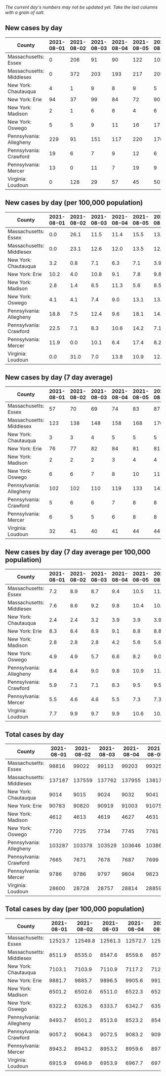 _The current day's numbers may not be updated yet. Take the last columns with a grain of salt._
## New cases by day

| County | 2021-08-01 | 2021-08-02 | 2021-08-03 | 2021-08-04 | 2021-08-05 | 2021-08-06 | 2021-08-07 |
| --- | --- | --- | --- | --- | --- | --- | --- |
| Massachusetts: Essex | 0 | 206 | 91 | 90 | 122 | 103 |  |
| Massachusetts: Middlesex | 0 | 372 | 203 | 193 | 217 | 205 |  |
| New York: Chautauqua | 4 | 1 | 9 | 8 | 9 | 5 |  |
| New York: Erie | 94 | 37 | 99 | 84 | 72 | 90 |  |
| New York: Madison | 2 | 1 | 6 | 8 | 4 | 6 |  |
| New York: Oswego | 5 | 5 | 9 | 11 | 16 | 17 |  |
| Pennsylvania: Allegheny | 229 | 91 | 151 | 117 | 220 | 176 | 143 |
| Pennsylvania: Crawford | 19 | 6 | 7 | 9 | 12 | 6 | 1 |
| Pennsylvania: Mercer | 13 | 0 | 11 | 7 | 19 | 9 | 9 |
| Virginia: Loudoun | 0 | 128 | 29 | 57 | 45 | 50 |  |

## New cases by day (per 100,000 population)

| County | 2021-08-01 | 2021-08-02 | 2021-08-03 | 2021-08-04 | 2021-08-05 | 2021-08-06 | 2021-08-07 |
| --- | --- | --- | --- | --- | --- | --- | --- |
| Massachusetts: Essex | 0.0 | 26.1 | 11.5 | 11.4 | 15.5 | 13.1 |  |
| Massachusetts: Middlesex | 0.0 | 23.1 | 12.6 | 12.0 | 13.5 | 12.7 |  |
| New York: Chautauqua | 3.2 | 0.8 | 7.1 | 6.3 | 7.1 | 3.9 |  |
| New York: Erie | 10.2 | 4.0 | 10.8 | 9.1 | 7.8 | 9.8 |  |
| New York: Madison | 2.8 | 1.4 | 8.5 | 11.3 | 5.6 | 8.5 |  |
| New York: Oswego | 4.1 | 4.1 | 7.4 | 9.0 | 13.1 | 13.9 |  |
| Pennsylvania: Allegheny | 18.8 | 7.5 | 12.4 | 9.6 | 18.1 | 14.5 | 11.8 |
| Pennsylvania: Crawford | 22.5 | 7.1 | 8.3 | 10.6 | 14.2 | 7.1 | 1.2 |
| Pennsylvania: Mercer | 11.9 | 0.0 | 10.1 | 6.4 | 17.4 | 8.2 | 8.2 |
| Virginia: Loudoun | 0.0 | 31.0 | 7.0 | 13.8 | 10.9 | 12.1 |  |

## New cases by day (7 day average)

| County | 2021-08-01 | 2021-08-02 | 2021-08-03 | 2021-08-04 | 2021-08-05 | 2021-08-06 | 2021-08-07 |
| --- | --- | --- | --- | --- | --- | --- | --- |
| Massachusetts: Essex | 57 | 70 | 69 | 74 | 83 | 87 |  |
| Massachusetts: Middlesex | 123 | 138 | 148 | 158 | 168 | 170 |  |
| New York: Chautauqua | 3 | 3 | 4 | 5 | 5 | 5 |  |
| New York: Erie | 76 | 77 | 82 | 84 | 81 | 81 |  |
| New York: Madison | 2 | 2 | 2 | 3 | 4 | 4 |  |
| New York: Oswego | 6 | 6 | 7 | 8 | 10 | 11 |  |
| Pennsylvania: Allegheny | 102 | 102 | 110 | 119 | 133 | 141 | 161 |
| Pennsylvania: Crawford | 5 | 6 | 6 | 7 | 8 | 8 | 9 |
| Pennsylvania: Mercer | 6 | 5 | 5 | 6 | 8 | 8 | 10 |
| Virginia: Loudoun | 32 | 41 | 40 | 41 | 44 | 44 |  |

## New cases by day (7 day average per 100,000 population)

| County | 2021-08-01 | 2021-08-02 | 2021-08-03 | 2021-08-04 | 2021-08-05 | 2021-08-06 | 2021-08-07 |
| --- | --- | --- | --- | --- | --- | --- | --- |
| Massachusetts: Essex | 7.2 | 8.9 | 8.7 | 9.4 | 10.5 | 11.0 |  |
| Massachusetts: Middlesex | 7.6 | 8.6 | 9.2 | 9.8 | 10.4 | 10.5 |  |
| New York: Chautauqua | 2.4 | 2.4 | 3.2 | 3.9 | 3.9 | 3.9 |  |
| New York: Erie | 8.3 | 8.4 | 8.9 | 9.1 | 8.8 | 8.8 |  |
| New York: Madison | 2.8 | 2.8 | 2.8 | 4.2 | 5.6 | 5.6 |  |
| New York: Oswego | 4.9 | 4.9 | 5.7 | 6.6 | 8.2 | 9.0 |  |
| Pennsylvania: Allegheny | 8.4 | 8.4 | 9.0 | 9.8 | 10.9 | 11.6 | 13.2 |
| Pennsylvania: Crawford | 5.9 | 7.1 | 7.1 | 8.3 | 9.5 | 9.5 | 10.6 |
| Pennsylvania: Mercer | 5.5 | 4.6 | 4.6 | 5.5 | 7.3 | 7.3 | 9.1 |
| Virginia: Loudoun | 7.7 | 9.9 | 9.7 | 9.9 | 10.6 | 10.6 |  |

## Total cases by day

| County | 2021-08-01 | 2021-08-02 | 2021-08-03 | 2021-08-04 | 2021-08-05 | 2021-08-06 | 2021-08-07 |
| --- | --- | --- | --- | --- | --- | --- | --- |
| Massachusetts: Essex | 98816 | 99022 | 99113 | 99203 | 99325 | 99428 |  |
| Massachusetts: Middlesex | 137187 | 137559 | 137762 | 137955 | 138172 | 138377 |  |
| New York: Chautauqua | 9014 | 9015 | 9024 | 9032 | 9041 | 9046 |  |
| New York: Erie | 90783 | 90820 | 90919 | 91003 | 91075 | 91165 |  |
| New York: Madison | 4612 | 4613 | 4619 | 4627 | 4631 | 4637 |  |
| New York: Oswego | 7720 | 7725 | 7734 | 7745 | 7761 | 7778 |  |
| Pennsylvania: Allegheny | 103287 | 103378 | 103529 | 103646 | 103866 | 104042 | 104185 |
| Pennsylvania: Crawford | 7665 | 7671 | 7678 | 7687 | 7699 | 7705 | 7706 |
| Pennsylvania: Mercer | 9786 | 9786 | 9797 | 9804 | 9823 | 9832 | 9841 |
| Virginia: Loudoun | 28600 | 28728 | 28757 | 28814 | 28859 | 28909 |  |

## Total cases by day (per 100,000 population)

| County | 2021-08-01 | 2021-08-02 | 2021-08-03 | 2021-08-04 | 2021-08-05 | 2021-08-06 | 2021-08-07 |
| --- | --- | --- | --- | --- | --- | --- | --- |
| Massachusetts: Essex | 12523.7 | 12549.8 | 12561.3 | 12572.7 | 12588.2 | 12601.2 |  |
| Massachusetts: Middlesex | 8511.9 | 8535.0 | 8547.6 | 8559.6 | 8573.1 | 8585.8 |  |
| New York: Chautauqua | 7103.1 | 7103.9 | 7110.9 | 7117.2 | 7124.3 | 7128.3 |  |
| New York: Erie | 9881.7 | 9885.7 | 9896.5 | 9905.6 | 9913.4 | 9923.2 |  |
| New York: Madison | 6501.2 | 6502.6 | 6511.0 | 6522.3 | 6528.0 | 6536.4 |  |
| New York: Oswego | 6322.2 | 6326.3 | 6333.7 | 6342.7 | 6355.8 | 6369.7 |  |
| Pennsylvania: Allegheny | 8493.7 | 8501.2 | 8513.6 | 8523.2 | 8541.3 | 8555.8 | 8567.5 |
| Pennsylvania: Crawford | 9057.2 | 9064.3 | 9072.5 | 9083.2 | 9097.4 | 9104.4 | 9105.6 |
| Pennsylvania: Mercer | 8943.2 | 8943.2 | 8953.2 | 8959.6 | 8977.0 | 8985.2 | 8993.5 |
| Virginia: Loudoun | 6915.9 | 6946.9 | 6953.9 | 6967.7 | 6978.5 | 6990.6 |  |
